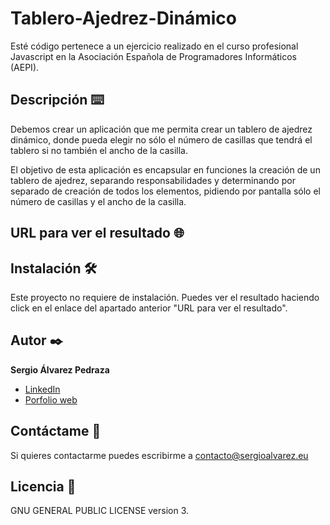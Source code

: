 # Tablero-Ajedrez-Dinámico
Esté código pertenece a un ejercicio realizado en el curso profesional Javascript en la Asociación Española de Programadores Informáticos (AEPI).

## Descripción ⌨️
Debemos crear un aplicación que me permita crear un tablero de ajedrez dinámico, donde pueda elegir no sólo el número de casillas que tendrá el tablero si no también el ancho de la casilla.

El objetivo de esta aplicación es encapsular en funciones la creación de un tablero de ajedrez, separando responsabilidades y determinando por separado de
creación de todos los elementos, pidiendo por pantalla sólo el número de casillas y el ancho de la casilla.

## URL para ver el resultado 🌐


## Instalación 🛠️
Este proyecto no requiere de instalación. Puedes ver el resultado haciendo click en el enlace del apartado anterior "URL para ver el resultado".

## Autor ✒️
**Sergio Álvarez Pedraza**

* [LinkedIn](https://www.linkedin.com/in/sergioalvarezpedraza/)
* [Porfolio web](https://sergioalvarez.eu/)

## Contáctame 📧
Si quieres contactarme puedes escribirme a contacto@sergioalvarez.eu

## Licencia 🔑
GNU GENERAL PUBLIC LICENSE version 3.